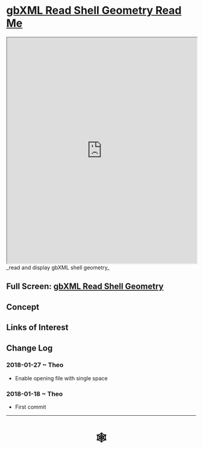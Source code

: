 <span style=display:none; >[You are now in a GitHub source code view - click this link to view Read Me file as a web page]( http://www.ladybug.tools/spider/#cookbook/gbxml-read-shell-geometry/README.md "View file as a web page." ) </span>


# [gbXML Read Shell Geometry Read Me]( #README.md )


<iframe src=http://www.ladybug.tools/spider/cookbook/gbxml-read-shell-geometry/gbxml-read-shell-geometry.html width=100% height=600px ></iframe>
_read and display gbXML shell geometry_
<span style="display: none" >Iframes are not viewable in GitHub source code view</span>

## Full Screen: [gbXML Read Shell Geometry]( http://www.ladybug.tools/spider/gbxml-read-shell-geometry/gbxml-read-shell-geometry.html )


## Concept


## Links of Interest


## Change Log

### 2018-01-27 ~ Theo

* Enable opening file with single space

### 2018-01-18 ~ Theo

* First commit

***


# <center title="hello!" ><a href=javascript:window.scrollTo(0,0); style=text-decoration:none; > &#x1f578; </a></center>